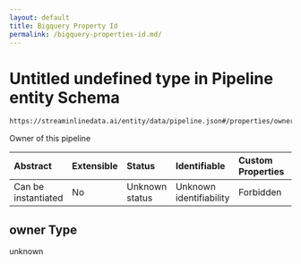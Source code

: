 ```yaml
---
layout: default
title: Bigquery Property Id
permalink: /bigquery-properties-id.md/
---
```

# Untitled undefined type in Pipeline entity Schema

```txt
https://streaminlinedata.ai/entity/data/pipeline.json#/properties/owner
```

Owner of this pipeline

| Abstract            | Extensible | Status         | Identifiable            | Custom Properties | Additional Properties | Access Restrictions | Defined In                                                         |
| :------------------ | :--------- | :------------- | :---------------------- | :---------------- | :-------------------- | :------------------ | :----------------------------------------------------------------- |
| Can be instantiated | No         | Unknown status | Unknown identifiability | Forbidden         | Allowed               | none                | [pipeline.json*](pipeline.md "open original schema") |

## owner Type

unknown
